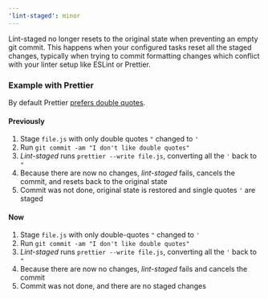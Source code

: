 ```yaml
---
'lint-staged': minor
---
```


Lint-staged no longer resets to the original state when preventing an empty git commit. This happens when your configured tasks reset all the staged changes, typically when trying to commit formatting changes which conflict with your linter setup like ESLint or Prettier.

### Example with Prettier

By default Prettier [prefers double quotes](https://prettier.io/docs/rationale#strings).

#### Previously

1. Stage `file.js` with only double quotes `"` changed to `'`
1. Run `git commit -am "I don't like double quotes"`
1. _Lint-staged_ runs `prettier --write file.js`, converting all the `'` back to `"`
1. Because there are now no changes, _lint-staged_ fails, cancels the commit, and resets back to the original state
1. Commit was not done, original state is restored and single quotes `'` are staged

#### Now

1. Stage `file.js` with only double-quotes `"` changed to `'`
1. Run `git commit -am "I don't like double quotes"`
1. _Lint-staged_ runs `prettier --write file.js`, converting all the `'` back to `"`
1. Because there are now no changes, _lint-staged_ fails and cancels the commit
1. Commit was not done, and there are no staged changes
